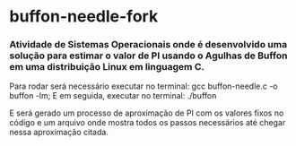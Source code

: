 # buffon-needle-fork

### Atividade de Sistemas Operacionais onde é desenvolvido uma solução para estimar o valor de PI usando o Agulhas de Buffon em uma distribuição Linux em linguagem C.

Para rodar será necessário executar no terminal: gcc buffon-needle.c -o buffon -lm;
E em seguida, executar no terminal: ./buffon

E será gerado um processo de aproximação de PI com os valores fixos no código e um arquivo onde mostra todos os passos necessários até chegar nessa aproximação citada.
